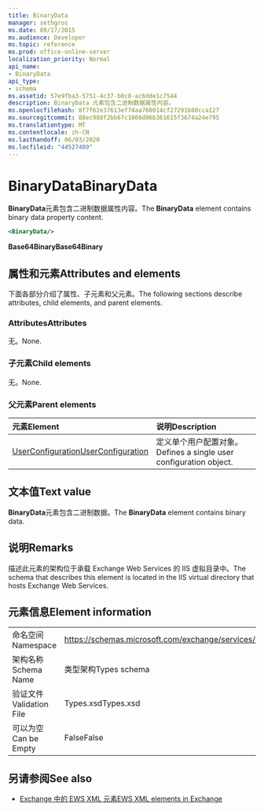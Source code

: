 ```yaml
---
title: BinaryData
manager: sethgros
ms.date: 09/17/2015
ms.audience: Developer
ms.topic: reference
ms.prod: office-online-server
localization_priority: Normal
api_name:
- BinaryData
api_type:
- schema
ms.assetid: 57e9fba3-5751-4c37-b0c8-ac6dde1c7544
description: BinaryData 元素包含二进制数据属性内容。
ms.openlocfilehash: 8f7f62e37613ef74aa760014cf27291b80cca127
ms.sourcegitcommit: 88ec988f2bb67c1866d06b361615f3674a24e795
ms.translationtype: MT
ms.contentlocale: zh-CN
ms.lasthandoff: 06/03/2020
ms.locfileid: "44527409"
---
```

# <a name="binarydata"></a><span data-ttu-id="34c7b-103">BinaryData</span><span class="sxs-lookup"><span data-stu-id="34c7b-103">BinaryData</span></span>

<span data-ttu-id="34c7b-104">**BinaryData**元素包含二进制数据属性内容。</span><span class="sxs-lookup"><span data-stu-id="34c7b-104">The **BinaryData** element contains binary data property content.</span></span> 
  
```xml
<BinaryData/>
```

 <span data-ttu-id="34c7b-105">**Base64Binary**</span><span class="sxs-lookup"><span data-stu-id="34c7b-105">**Base64Binary**</span></span>
## <a name="attributes-and-elements"></a><span data-ttu-id="34c7b-106">属性和元素</span><span class="sxs-lookup"><span data-stu-id="34c7b-106">Attributes and elements</span></span>

<span data-ttu-id="34c7b-107">下面各部分介绍了属性、子元素和父元素。</span><span class="sxs-lookup"><span data-stu-id="34c7b-107">The following sections describe attributes, child elements, and parent elements.</span></span>
  
### <a name="attributes"></a><span data-ttu-id="34c7b-108">Attributes</span><span class="sxs-lookup"><span data-stu-id="34c7b-108">Attributes</span></span>

<span data-ttu-id="34c7b-109">无。</span><span class="sxs-lookup"><span data-stu-id="34c7b-109">None.</span></span>
  
### <a name="child-elements"></a><span data-ttu-id="34c7b-110">子元素</span><span class="sxs-lookup"><span data-stu-id="34c7b-110">Child elements</span></span>

<span data-ttu-id="34c7b-111">无。</span><span class="sxs-lookup"><span data-stu-id="34c7b-111">None.</span></span>
  
### <a name="parent-elements"></a><span data-ttu-id="34c7b-112">父元素</span><span class="sxs-lookup"><span data-stu-id="34c7b-112">Parent elements</span></span>

|<span data-ttu-id="34c7b-113">**元素**</span><span class="sxs-lookup"><span data-stu-id="34c7b-113">**Element**</span></span>|<span data-ttu-id="34c7b-114">**说明**</span><span class="sxs-lookup"><span data-stu-id="34c7b-114">**Description**</span></span>|
|:-----|:-----|
|[<span data-ttu-id="34c7b-115">UserConfiguration</span><span class="sxs-lookup"><span data-stu-id="34c7b-115">UserConfiguration</span></span>](userconfiguration.md) <br/> |<span data-ttu-id="34c7b-116">定义单个用户配置对象。</span><span class="sxs-lookup"><span data-stu-id="34c7b-116">Defines a single user configuration object.</span></span>  <br/> |
   
## <a name="text-value"></a><span data-ttu-id="34c7b-117">文本值</span><span class="sxs-lookup"><span data-stu-id="34c7b-117">Text value</span></span>

<span data-ttu-id="34c7b-118">**BinaryData**元素包含二进制数据。</span><span class="sxs-lookup"><span data-stu-id="34c7b-118">The **BinaryData** element contains binary data.</span></span> 
  
## <a name="remarks"></a><span data-ttu-id="34c7b-119">说明</span><span class="sxs-lookup"><span data-stu-id="34c7b-119">Remarks</span></span>

<span data-ttu-id="34c7b-120">描述此元素的架构位于承载 Exchange Web Services 的 IIS 虚拟目录中。</span><span class="sxs-lookup"><span data-stu-id="34c7b-120">The schema that describes this element is located in the IIS virtual directory that hosts Exchange Web Services.</span></span>
  
## <a name="element-information"></a><span data-ttu-id="34c7b-121">元素信息</span><span class="sxs-lookup"><span data-stu-id="34c7b-121">Element information</span></span>

|||
|:-----|:-----|
|<span data-ttu-id="34c7b-122">命名空间</span><span class="sxs-lookup"><span data-stu-id="34c7b-122">Namespace</span></span>  <br/> |https://schemas.microsoft.com/exchange/services/2006/types  <br/> |
|<span data-ttu-id="34c7b-123">架构名称</span><span class="sxs-lookup"><span data-stu-id="34c7b-123">Schema Name</span></span>  <br/> |<span data-ttu-id="34c7b-124">类型架构</span><span class="sxs-lookup"><span data-stu-id="34c7b-124">Types schema</span></span>  <br/> |
|<span data-ttu-id="34c7b-125">验证文件</span><span class="sxs-lookup"><span data-stu-id="34c7b-125">Validation File</span></span>  <br/> |<span data-ttu-id="34c7b-126">Types.xsd</span><span class="sxs-lookup"><span data-stu-id="34c7b-126">Types.xsd</span></span>  <br/> |
|<span data-ttu-id="34c7b-127">可以为空</span><span class="sxs-lookup"><span data-stu-id="34c7b-127">Can be Empty</span></span>  <br/> |<span data-ttu-id="34c7b-128">False</span><span class="sxs-lookup"><span data-stu-id="34c7b-128">False</span></span>  <br/> |
   
## <a name="see-also"></a><span data-ttu-id="34c7b-129">另请参阅</span><span class="sxs-lookup"><span data-stu-id="34c7b-129">See also</span></span>



- [<span data-ttu-id="34c7b-130">Exchange 中的 EWS XML 元素</span><span class="sxs-lookup"><span data-stu-id="34c7b-130">EWS XML elements in Exchange</span></span>](ews-xml-elements-in-exchange.md)

